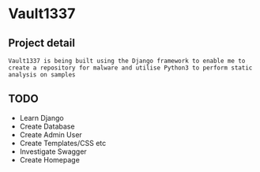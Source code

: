 # Vault1337
 
## Project detail

`Vault1337 is being built using the Django framework to enable me to create a repository for malware and utilise Python3 to perform static analysis on samples`

## TODO

* Learn Django
* Create Database
* Create Admin User
* Create Templates/CSS etc
* Investigate Swagger
* Create Homepage